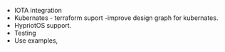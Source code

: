 * IOTA integration
* Kubernates - terraform suport -improve design graph for kubernates. 
* HypriotOS support. 
* Testing 
* Use examples,
